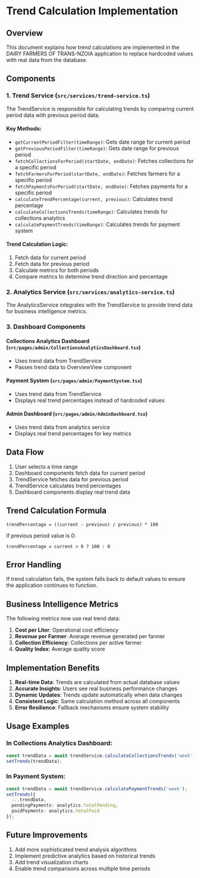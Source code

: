 # Trend Calculation Implementation

## Overview

This document explains how trend calculations are implemented in the DAIRY FARMERS OF TRANS-NZOIA application to replace hardcoded values with real data from the database.

## Components

### 1. Trend Service (`src/services/trend-service.ts`)

The TrendService is responsible for calculating trends by comparing current period data with previous period data.

#### Key Methods:

- `getCurrentPeriodFilter(timeRange)`: Gets date range for current period
- `getPreviousPeriodFilter(timeRange)`: Gets date range for previous period
- `fetchCollectionsForPeriod(startDate, endDate)`: Fetches collections for a specific period
- `fetchFarmersForPeriod(startDate, endDate)`: Fetches farmers for a specific period
- `fetchPaymentsForPeriod(startDate, endDate)`: Fetches payments for a specific period
- `calculateTrendPercentage(current, previous)`: Calculates trend percentage
- `calculateCollectionsTrends(timeRange)`: Calculates trends for collections analytics
- `calculatePaymentTrends(timeRange)`: Calculates trends for payment system

#### Trend Calculation Logic:

1. Fetch data for current period
2. Fetch data for previous period
3. Calculate metrics for both periods
4. Compare metrics to determine trend direction and percentage

### 2. Analytics Service (`src/services/analytics-service.ts`)

The AnalyticsService integrates with the TrendService to provide trend data for business intelligence metrics.

### 3. Dashboard Components

#### Collections Analytics Dashboard (`src/pages/admin/CollectionsAnalyticsDashboard.tsx`)

- Uses trend data from TrendService
- Passes trend data to OverviewView component

#### Payment System (`src/pages/admin/PaymentSystem.tsx`)

- Uses trend data from TrendService
- Displays real trend percentages instead of hardcoded values

#### Admin Dashboard (`src/pages/admin/AdminDashboard.tsx`)

- Uses trend data from analytics service
- Displays real trend percentages for key metrics

## Data Flow

1. User selects a time range
2. Dashboard components fetch data for current period
3. TrendService fetches data for previous period
4. TrendService calculates trend percentages
5. Dashboard components display real trend data

## Trend Calculation Formula

```
trendPercentage = ((current - previous) / previous) * 100
```

If previous period value is 0:
```
trendPercentage = current > 0 ? 100 : 0
```

## Error Handling

If trend calculation fails, the system falls back to default values to ensure the application continues to function.

## Business Intelligence Metrics

The following metrics now use real trend data:

1. **Cost per Liter**: Operational cost efficiency
2. **Revenue per Farmer**: Average revenue generated per farmer
3. **Collection Efficiency**: Collections per active farmer
4. **Quality Index**: Average quality score

## Implementation Benefits

1. **Real-time Data**: Trends are calculated from actual database values
2. **Accurate Insights**: Users see real business performance changes
3. **Dynamic Updates**: Trends update automatically when data changes
4. **Consistent Logic**: Same calculation method across all components
5. **Error Resilience**: Fallback mechanisms ensure system stability

## Usage Examples

### In Collections Analytics Dashboard:
```typescript
const trendData = await trendService.calculateCollectionsTrends('week');
setTrends(trendData);
```

### In Payment System:
```typescript
const trendData = await trendService.calculatePaymentTrends('week');
setTrends({
  ...trendData,
  pendingPayments: analytics.totalPending,
  paidPayments: analytics.totalPaid
});
```

## Future Improvements

1. Add more sophisticated trend analysis algorithms
2. Implement predictive analytics based on historical trends
3. Add trend visualization charts
4. Enable trend comparisons across multiple time periods